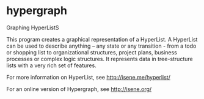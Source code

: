 # hypergraph
Graphing HyperListS

This program creates a graphical representation of a HyperList. A HyperList can be used to describe anything – any state or any transition - from a todo or shopping list to organizational structures, project plans, business processes or complex logic structures. It represents data in tree-structure lists with a very rich set of features.

For more information on HyperList, see http://isene.me/hyperlist/

For an online version of Hypergraph, see http://isene.org/
